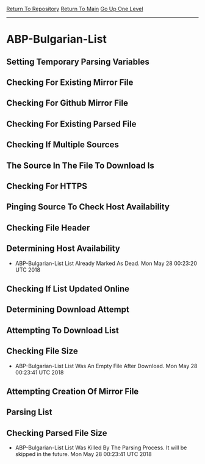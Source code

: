 [Return To Repository](https://github.com/deathbybandaid/piholeparser/)
[Return To Main](https://github.com/deathbybandaid/piholeparser/blob/master/RecentRunLogs/Mainlog.md)
[Go Up One Level](https://github.com/deathbybandaid/piholeparser/blob/master/RecentRunLogs/TopLevelScripts/30-Processing-External-Blacklists.md)
____________________________________
# ABP-Bulgarian-List
## Setting Temporary Parsing Variables
## Checking For Existing Mirror File
## Checking For Github Mirror File
## Checking For Existing Parsed File
## Checking If Multiple Sources
## The Source In The File To Download Is
## Checking For HTTPS
## Pinging Source To Check Host Availability
## Checking File Header
## Determining Host Availability
* ABP-Bulgarian-List List Already Marked As Dead. Mon May 28 00:23:20 UTC 2018
## Checking If List Updated Online
## Determining Download Attempt
## Attempting To Download List
## Checking File Size
* ABP-Bulgarian-List List Was An Empty File After Download. Mon May 28 00:23:41 UTC 2018
## Attempting Creation Of Mirror File
## Parsing List
## Checking Parsed File Size
* ABP-Bulgarian-List List Was Killed By The Parsing Process. It will be skipped in the future. Mon May 28 00:23:41 UTC 2018
